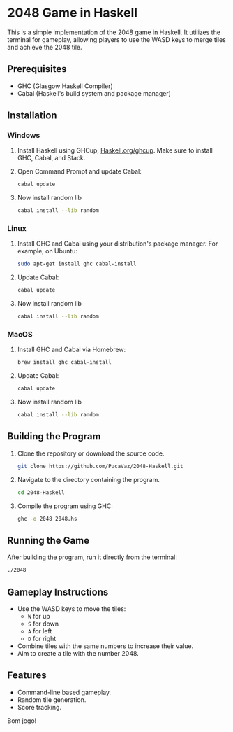
# 2048 Game in Haskell

This is a simple implementation of the 2048 game in Haskell. It utilizes the terminal for gameplay, allowing players to use the WASD keys to merge tiles and achieve the 2048 tile.

## Prerequisites

- GHC (Glasgow Haskell Compiler)
- Cabal (Haskell's build system and package manager)

## Installation

### Windows

1. Install  Haskell using GHCup, [Haskell.org/ghcup](https://www.haskell.org/ghcup/#). Make sure to install GHC, Cabal, and Stack.
2. Open Command Prompt and update Cabal:
 
   ```bash
   cabal update
   ```
3. Now install random lib
    ```bash
    cabal install --lib random


### Linux

1. Install GHC and Cabal using your distribution's package manager. For example, on Ubuntu:
   ```bash
   sudo apt-get install ghc cabal-install
   ```
2. Update Cabal:
   ```bash
   cabal update
   ```
3. Now install random lib
    ```bash
    cabal install --lib random

### MacOS

1. Install GHC and Cabal via Homebrew:
   ```bash
   brew install ghc cabal-install
   ```
2. Update Cabal:
   ```bash
   cabal update
   ```
3. Now install random lib
    ```bash
    cabal install --lib random
    
## Building the Program

1. Clone the repository or download the source code.
    ```bash
    git clone https://github.com/PucaVaz/2048-Haskell.git
    
2. Navigate to the directory containing the program.
    ```bash
    cd 2048-Haskell
3. Compile the program using GHC:
   ```bash
   ghc -o 2048 2048.hs
   ```

## Running the Game

After building the program, run it directly from the terminal:
```bash
./2048
```

## Gameplay Instructions

- Use the WASD keys to move the tiles:
  - `W` for up
  - `S` for down
  - `A` for left
  - `D` for right
- Combine tiles with the same numbers to increase their value.
- Aim to create a tile with the number 2048.

## Features

- Command-line based gameplay.
- Random tile generation.
- Score tracking.

Bom jogo!
